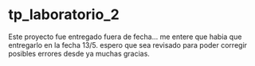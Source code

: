 # tp_laboratorio_2
Este proyecto fue entregado fuera de fecha... me entere que habia que entregarlo en la fecha 13/5.
espero que sea revisado para poder corregir posibles errores desde ya muchas gracias.
